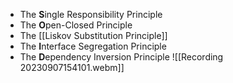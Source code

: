 - The **S**ingle Responsibility Principle
- The **O**pen-Closed Principle
- The [[Liskov Substitution Principle]]
- The **I**nterface Segregation Principle
- The **D**ependency Inversion Principle
![[Recording 20230907154101.webm]]
